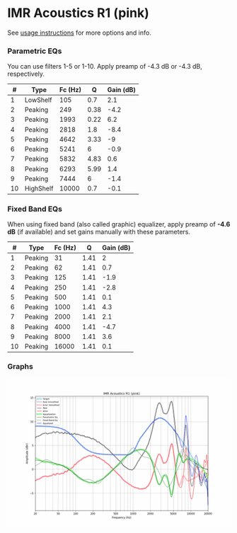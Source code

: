 # IMR Acoustics R1 (pink)
See [usage instructions](https://github.com/jaakkopasanen/AutoEq#usage) for more options and info.

### Parametric EQs
You can use filters 1-5 or 1-10. Apply preamp of -4.3 dB or -4.3 dB, respectively.

|   # | Type      |   Fc (Hz) |    Q |   Gain (dB) |
|-----|-----------|-----------|------|-------------|
|   1 | LowShelf  |       105 | 0.7  |         2.1 |
|   2 | Peaking   |       249 | 0.38 |        -4.2 |
|   3 | Peaking   |      1993 | 0.22 |         6.2 |
|   4 | Peaking   |      2818 | 1.8  |        -8.4 |
|   5 | Peaking   |      4642 | 3.33 |        -9   |
|   6 | Peaking   |      5241 | 6    |        -0.9 |
|   7 | Peaking   |      5832 | 4.83 |         0.6 |
|   8 | Peaking   |      6293 | 5.99 |         1.4 |
|   9 | Peaking   |      7444 | 6    |        -1.4 |
|  10 | HighShelf |     10000 | 0.7  |        -0.1 |

### Fixed Band EQs
When using fixed band (also called graphic) equalizer, apply preamp of **-4.6 dB** (if available) and set gains manually with these parameters.

|   # | Type    |   Fc (Hz) |    Q |   Gain (dB) |
|-----|---------|-----------|------|-------------|
|   1 | Peaking |        31 | 1.41 |         2   |
|   2 | Peaking |        62 | 1.41 |         0.7 |
|   3 | Peaking |       125 | 1.41 |        -1.9 |
|   4 | Peaking |       250 | 1.41 |        -2.8 |
|   5 | Peaking |       500 | 1.41 |         0.1 |
|   6 | Peaking |      1000 | 1.41 |         4.3 |
|   7 | Peaking |      2000 | 1.41 |         2.1 |
|   8 | Peaking |      4000 | 1.41 |        -4.7 |
|   9 | Peaking |      8000 | 1.41 |         3.6 |
|  10 | Peaking |     16000 | 1.41 |         0.1 |

### Graphs
![](./IMR%20Acoustics%20R1%20(pink).png)
